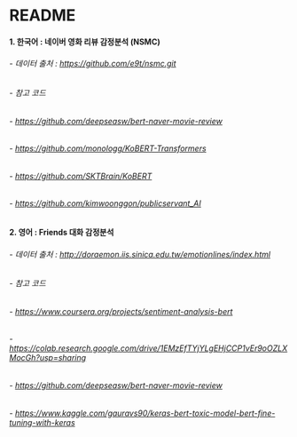 # README


#### 1. 한국어 : 네이버 영화 리뷰 감정분석 (NSMC)

######   - 데이터 출처 : https://github.com/e9t/nsmc.git
######   - 참고 코드 
######   - https://github.com/deepseasw/bert-naver-movie-review
######   - https://github.com/monologg/KoBERT-Transformers
######   - https://github.com/SKTBrain/KoBERT
######   - https://github.com/kimwoonggon/publicservant_AI
   
                

#### 2. 영어 : Friends 대화 감정분석
######   - 데이터 출처 : http://doraemon.iis.sinica.edu.tw/emotionlines/index.html
######   - 참고 코드
######   - https://www.coursera.org/projects/sentiment-analysis-bert
######   - https://colab.research.google.com/drive/1EMzEfTYjYLgEHjCCP1vEr9oOZLXMocGh?usp=sharing
######   - https://github.com/deepseasw/bert-naver-movie-review
######   - https://www.kaggle.com/gauravs90/keras-bert-toxic-model-bert-fine-tuning-with-keras
                

  
